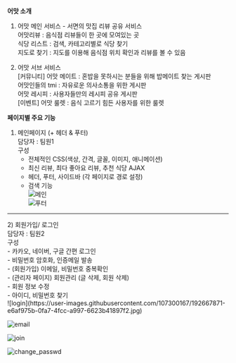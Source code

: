 <b>어맛 소개</b> <br>
  1) 어맛 메인 서비스 - 서면의 맛집 리뷰 공유 서비스 <br>
                       어맛리뷰 : 음식점 리뷰들이 한 곳에 모여있는 곳 <br>
                       식당 리스트 : 검색, 카테고리별로 식당 찾기 <br>
                       지도로 찾기 : 지도를 이용해 음식점 위치 확인과 리뷰를 볼 수 있음 <br>
                   
  2) 어맛 서브 서비스 <br>
     [커뮤니티] 어맛 메이트 : 혼밥을 못하시는 분들을 위해 밥메이트 찾는 게시판 <br> 
               어맛인들의 tmi : 자유로운 의사소통을 위한 게시판 <br>
               어맛 레시피 : 사용자들만의 레시피 공유 게시판 <br>
     [이벤트]   어맛 룰렛 : 음식 고르기 힘든 사용자를 위한 룰렛 <br>

<b>페이지별 주요 기능</b> <br>

  1) 메인페이지 (+ 헤더 & 푸터) <br>
     담당자 : 팀원1 <br>
     구성 <br>
      - 전체적인 CSS(색상,  간격, 글꼴, 이미지, 애니메이션) <br>
      - 최신 리뷰, 최다 좋아요 리뷰, 추천 식당 AJAX <br>
      - 헤더, 푸터, 사이드바 (각 페이지로 경로 설정) <br>
      - 검색 기능 <br>
![메인](https://user-images.githubusercontent.com/107300167/192664111-77ed11f3-415f-47d6-957f-8edd272d4169.jpg) <br>
![푸터](https://user-images.githubusercontent.com/107300167/192664141-b2ec6283-f700-4a89-9a0f-bd9faba32b99.jpg) <br>
     
     
<hr>
   2) 회원가입/ 로그인 <br>
      담당자 :  팀원2 <br>
      구성 <br> 
       - 카카오, 네이버, 구글 간편 로그인 <br>
       - 비밀번호 암호화, 인증메일 발송 <br>
       - (회원가입) 이메일, 비밀번호 중복확인 <br>
       - (관리자 페이지) 회원관리 (글 삭제, 회원 삭제) <br>
       - 회원 정보 수정 <br>
       - 아이디, 비밀번호 찾기 <br>
![login](https://user-images.githubusercontent.com/107300167/192667871-e6af975b-0fa7-4fcc-a997-6623b41897f2.jpg)

![email](https://user-images.githubusercontent.com/107300167/192667694-4c6448e8-3b9b-4c48-9687-08b670eae7da.jpg)

![join](https://user-images.githubusercontent.com/107300167/192667714-e6c27eae-364e-48ce-8753-b26c962470e9.jpg)

![change_passwd](https://user-images.githubusercontent.com/107300167/192667736-8cdb32dc-dc27-4858-ab5f-4e34a51aafac.jpg) <br>
      
      
      
      

